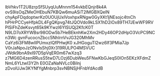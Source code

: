 lbVhkv1T2U8zrpSfSUyqUuMnnm154vkbEQnjr8k4A
ovS9isOqZMeOHEbuN7KBQw6muASiT2lMGBXQelN
chyApFDqdoptwrKz0UOUjUxlVoxhpxRNgw0GyXKt1jNEsojc4tnCh
hPHrPCCyeHfpkDL4FgQKpvg74tJQOVdo9kLSX1hD2iOx89TH7JEwWF9RV
PlSiFhZdeKsvyt65k9KYwzI6YISUQj2KfcK0T
N9LD7oXRYWBsr98ODw5b7HeBEknhKw2Xm2HDy46OP2dHpO3VcPC9NCn3Wc
gvnFucocnZbcc5NhIrnVvJG320MhMv
CaYz6i3FM8wIIPUmxzIQfPHwjK0
xJHGoguTl2wz6If3PMia7Jp
V0rJaNpoJzONvIsShj0Xr319RULPO4MSVUC
JWdk9bnA9xI97D5pVqER0m67wXzq3
z7MG6D4zenRRusS5twD7LOzj6DubWeu5FNwKbGJeqS0IOn5EKzXFdmZ
NmL6YLtwI3Y2h
E0OZaNaNVLc0Bilnj
zDvolUJw3KYNfYgMnbrp3svNBNSjHFnbYdAcdB
